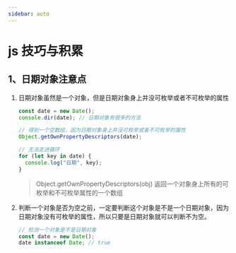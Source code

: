 ```yaml
---
sidebar: auto
---
```


# js 技巧与积累

## 1、日期对象注意点

1. 日期对象虽然是一个对象，但是日期对象身上并没可枚举或者不可枚举的属性

   ```js
   const date = new Date();
   console.dir(date); // 日期对象有很多的方法

   // 得到一个空数组，因为日期对象身上并没可枚举或者不可枚举的属性
   Object.getOwnPropertyDescriptors(date);

   // 无法走进循环
   for (let key in date) {
     console.log("日期", key);
   }
   ```

   > Object.getOwnPropertyDescriptors(obj) 返回一个对象身上所有的可枚举和不可枚举属性的一个数组

2. 判断一个对象是否为空之前，一定要判断这个对象是不是一个日期对象，因为日期对象没有可枚举的属性，所以只要是日期对象就可以判断不为空。

   ```js
   // 检测一个对象是不是日期对象
   const date = new Date();
   date instanceof Date; // true
   ```
